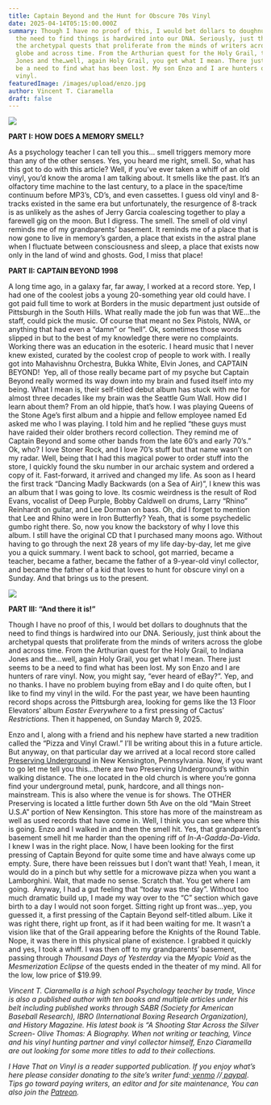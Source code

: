 ```yaml
---
title: Captain Beyond and the Hunt for Obscure 70s Vinyl
date: 2025-04-14T05:15:00.000Z
summary: Though I have no proof of this, I would bet dollars to doughnuts that
  the need to find things is hardwired into our DNA. Seriously, just think about
  the archetypal quests that proliferate from the minds of writers across the
  globe and across time. From the Arthurian quest for the Holy Grail, to Indiana
  Jones and the…well, again Holy Grail, you get what I mean. There just seems to
  be a need to find what has been lost. My son Enzo and I are hunters of rare
  vinyl.
featuredImage: /images/upload/enzo.jpg
author: Vincent T. Ciaramella
draft: false
---
```

![](/images/upload/enzo.jpg)



**PART I: HOW DOES A MEMORY SMELL?**

As a psychology teacher I can tell you this… smell triggers memory more than any of the other senses. Yes, you heard me right, smell. So, what has this got to do with this article? Well, if you’ve ever taken a whiff of an old vinyl, you’d know the aroma I am talking about. It smells like the past. It’s an olfactory time machine to the last century, to a place in the space/time continuum before MP3’s, CD’s, and even cassettes. I guess old vinyl and 8-tracks existed in the same era but unfortunately, the resurgence of 8-track is as unlikely as the ashes of Jerry Garcia coalescing together to play a farewell gig on the moon. But I digress. The smell. The smell of old vinyl reminds me of my grandparents’ basement. It reminds me of a place that is now gone to live in memory’s garden, a place that exists in the astral plane when I fluctuate between consciousness and sleep, a place that exists now only in the land of wind and ghosts. God, I miss that place!

**PART II: CAPTAIN BEYOND 1998**

A long time ago, in a galaxy far, far away, I worked at a record store. Yep, I had one of the coolest jobs a young 20-something year old could have. I got paid full time to work at Borders in the music department just outside of Pittsburgh in the South Hills. What really made the job fun was that WE…the staff, could pick the music. Of course that meant no Sex Pistols, NWA, or anything that had even a “damn” or “hell”. Ok, sometimes those words slipped in but to the best of my knowledge there were no complaints. Working there was an education in the esoteric. I heard music that I never knew existed, curated by the coolest crop of people to work with. I really got into Mahavishnu Orchestra, Bukka White, Elvin Jones, and CAPTAIN BEYOND!  Yep, all of those really became part of my psyche but Captain Beyond really wormed its way down into my brain and fused itself into my being. What I mean is, their self-titled debut album has stuck with me for almost three decades like my brain was the Seattle Gum Wall. How did I learn about them? From an old hippie, that’s how. I was playing Queens of the Stone Age’s first album and a hippie and fellow employee named Ed asked me who I was playing. I told him and he replied “these guys must have raided their older brothers record collection. They remind me of Captain Beyond and some other bands from the late 60’s and early 70’s.” Ok, who? I love Stoner Rock, and I love 70’s stuff but that name wasn’t on my radar. Well, being that I had this magical power to order stuff into the store, I quickly found the sku number in our archaic system and ordered a copy of it. Fast-forward, it arrived and changed my life. As soon as I heard the first track “Dancing Madly Backwards (on a Sea of Air)”, I knew this was an album that I was going to love. Its cosmic weirdness is the result of Rod Evans, vocalist of Deep Purple, Bobby Caldwell on drums, Larry “Rhino” Reinhardt on guitar, and Lee Dorman on bass. Oh, did I forget to mention that Lee and Rhino were in Iron Butterfly? Yeah, that is some psychedelic gumbo right there. So, now you know the backstory of why I love this album. I still have the original CD that I purchased many moons ago. Without having to go through the next 28 years of my life day-by-day, let me give you a quick summary. I went back to school, got married, became a teacher, became a father, became the father of a 9-year-old vinyl collector, and became the father of a kid that loves to hunt for obscure vinyl on a Sunday. And that brings us to the present.

![](/images/upload/album.jpg)

**PART III: “And there it is!”**

Though I have no proof of this, I would bet dollars to doughnuts that the need to find things is hardwired into our DNA. Seriously, just think about the archetypal quests that proliferate from the minds of writers across the globe and across time. From the Arthurian quest for the Holy Grail, to Indiana Jones and the…well, again Holy Grail, you get what I mean. There just seems to be a need to find what has been lost. My son Enzo and I are hunters of rare vinyl. Now, you might say, “ever heard of eBay?”. Yep, and no thanks. I have no problem buying from eBay and I do quite often, but I like to find my vinyl in the wild. For the past year, we have been haunting record shops across the Pittsburgh area, looking for gems like the 13 Floor Elevators’ album *Easter Everywhere* to a first pressing of Cactus’ *Restrictions.* Then it happened, on Sunday March 9, 2025. 

Enzo and I, along with a friend and his nephew have started a new tradition called the “Pizza and Vinyl Crawl.” I’ll be writing about this in a future article. But anyway, on that particular day we arrived at a local record store called [Preserving Underground](https://www.preservingconcerts.com/) in New Kensington, Pennsylvania. Now, if you want to go let me tell you this…there are two Preserving Underground’s within walking distance. The one located in the old church is where you’re gonna find your underground metal, punk, hardcore, and all things non-mainstream. This is also where the venue is for shows. The OTHER Preserving is located a little further down 5th Ave on the old “Main Street U.S.A” portion of New Kensington. This store has more of the mainstream as well as used records that have come in. Well, I think you can see where this is going. Enzo and I walked in and then the smell hit. Yes, that grandparent’s basement smell hit me harder than the opening riff of *In-A-Gadda-Da-Vida*. I knew I was in the right place. Now, I have been looking for the first pressing of Captain Beyond for quite some time and have always come up empty. Sure, there have been reissues but I don’t want that! Yeah, I mean, it would do in a pinch but why settle for a microwave pizza when you want a Lamborghini. Wait, that made no sense. Scratch that. You get where I am going.  Anyway, I had a gut feeling that “today was the day”. Without too much dramatic build up, I made my way over to the “C” section which gave birth to a day I would not soon forget. Sitting right up front was…yep, you guessed it, a first pressing of the Captain Beyond self-titled album. Like it was right there, right up front, as if it had been waiting for me. It wasn’t a vision like that of the Grail appearing before the Knights of the Round Table. Nope, it was there in this physical plane of existence. I grabbed it quickly and yes, I took a whiff. I was then off to my grandparents’ basement, passing through *Thousand Days of Yesterday* via the *Myopic Void* as the *Mesmerization Eclipse* of the quests ended in the theater of my mind. All for the low, low price of $19.99.

*Vincent T. Ciaramella is a high school Psychology teacher by trade, Vince is also a published author with ten books and multiple articles under his belt including published works through SABR (Society for American Baseball Research), IBRO (International Boxing Research Organization), and History Magazine. His latest book is “A Shooting Star Across the Silver Screen- Olive Thomas: A Biography. When not writing or teaching, Vince and his vinyl hunting partner and vinyl collector himself, Enzo Ciaramella are out looking for some more titles to add to their collections.*

*I Have That on Vinyl is a reader supported publication. If you enjoy what’s here please consider donating to the site’s writer fund:[ venmo](https://account.venmo.com/u/Michele-Catalano2659) //[ paypal](https://www.paypal.com/paypalme/goingitaloneny?country.x=US&locale.x=en_US)*. *Tips go toward paying writers, an editor and for site maintenance, You can also join the [Patreon](https://www.patreon.com/c/IHaveThatonVinyl).*

